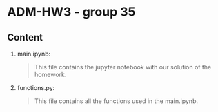 # ADM-HW3 - group 35

## Content
1. main.ipynb:
    > This file contains the jupyter notebook with our solution of the homework.
2. functions.py:
    > This file contains all the functions used in the main.ipynb.
